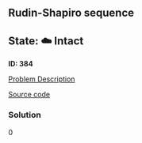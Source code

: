 ## Rudin-Shapiro sequence

## State: :cloud: **Intact**

**ID: 384**

[Problem Description](https://projecteuler.net/problem=384)

[Source code](main.cpp)

### Solution
0